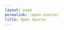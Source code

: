 ```yaml
---
layout: page
permalink: /open-source/
title: Open Source
---
```


<div class="github-widget" data-user="vardius" data-options='{"sortBy":"stargazers_count"}'></div>
